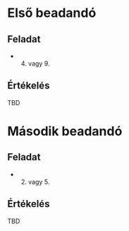 # Első beadandó

## Feladat
* 4. vagy 9.

## Értékelés
TBD

# Második beadandó

## Feladat
* 2. vagy 5.

## Értékelés
TBD
